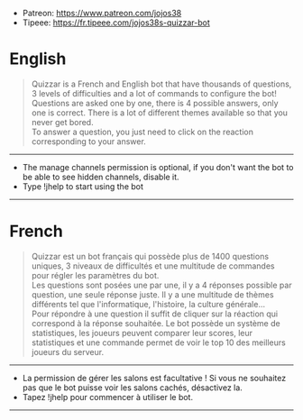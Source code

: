- Patreon: https://www.patreon.com/jojos38
- Tipeee: https://fr.tipeee.com/jojos38s-quizzar-bot

# English
>Quizzar is a French and English bot that have thousands of questions, 3 levels of difficulties and a lot of commands to configure the bot!\
Questions are asked one by one, there is 4 possible answers, only one is correct. There is a lot of different themes available so that you never get bored.\
To answer a question, you just need to click on the reaction corresponding to your answer.
-----

- The manage channels permission is optional, if you don't want the bot to be able to see hidden channels, disable it.
- Type !jhelp to start using the bot

-----

# French
>Quizzar est un bot français qui possède plus de 1400 questions uniques, 3 niveaux de difficultés et une multitude de commandes pour régler les paramètres du bot.\
Les questions sont posées une par une, il y a 4 réponses possible par question, une seule réponse juste. Il y a une multitude de thèmes différents tel que l'informatique, l'histoire, la culture générale...\
Pour répondre à une question il suffit de cliquer sur la réaction qui correspond à la réponse souhaitée.
Le bot possède un système de statistiques, les joueurs peuvent comparer leur scores, leur statistiques et une commande permet de voir le top 10 des meilleurs joueurs du serveur.
-----
- La permission de gérer les salons est facultative ! Si vous ne souhaitez pas que le bot puisse voir les salons cachés, désactivez la.
- Tapez !jhelp pour commencer à utiliser le bot.
-----
